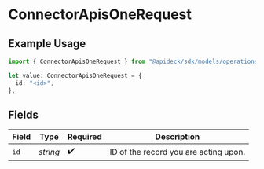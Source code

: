 # ConnectorApisOneRequest

## Example Usage

```typescript
import { ConnectorApisOneRequest } from "@apideck/sdk/models/operations";

let value: ConnectorApisOneRequest = {
  id: "<id>",
};
```

## Fields

| Field                                 | Type                                  | Required                              | Description                           |
| ------------------------------------- | ------------------------------------- | ------------------------------------- | ------------------------------------- |
| `id`                                  | *string*                              | :heavy_check_mark:                    | ID of the record you are acting upon. |